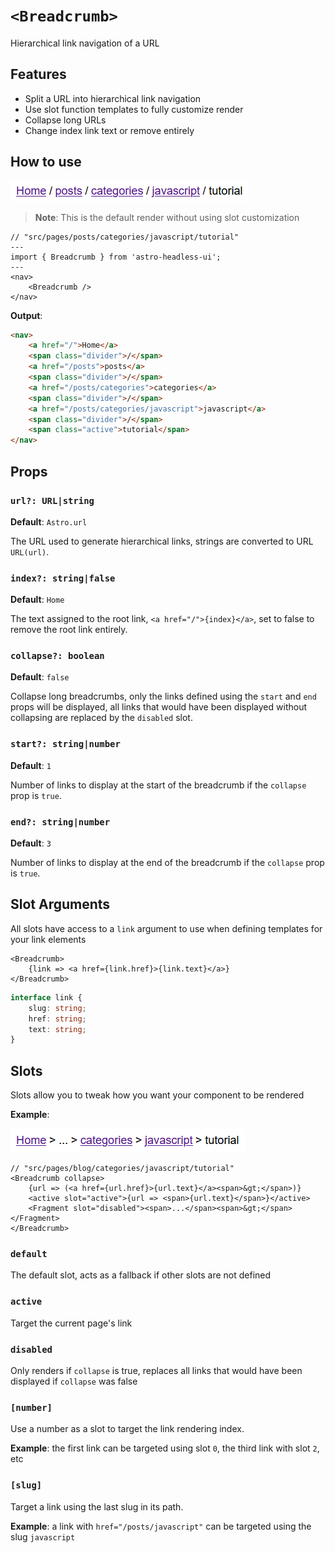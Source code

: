 # `<Breadcrumb>`

Hierarchical link navigation of a URL

## Features 

- Split a URL into hierarchical link navigation
- Use slot function templates to fully customize render
- Collapse long URLs
- Change index link text or remove entirely

## How to use

![Breadcrumb example 1](https://raw.githubusercontent.com/BryceRussell/astro-headless-ui/master/examples/breadcrumb/example-1.PNG)

> **Note**: This is the default render without using slot customization

```tsx
// "src/pages/posts/categories/javascript/tutorial"
---
import { Breadcrumb } from 'astro-headless-ui';
---
<nav>
    <Breadcrumb />
</nav>
```

**Output**:

```html
<nav>
    <a href="/">Home</a>
    <span class="divider">/</span>
    <a href="/posts">posts</a>
    <span class="divider">/</span>
    <a href="/posts/categories">categories</a>
    <span class="divider">/</span>
    <a href="/posts/categories/javascript">javascript</a>
    <span class="divider">/</span>
    <span class="active">tutorial</span>
</nav>
```


## Props

### `url?: URL|string`

**Default**: `Astro.url`

The URL used to generate hierarchical links, strings are converted to URL `URL(url)`.

### `index?: string|false`

**Default**: `Home`

The text assigned to the root link, `<a href="/">{index}</a>`, set to false to remove the root link entirely.

### `collapse?: boolean`

**Default**: `false`

Collapse long breadcrumbs, only the links defined using the `start` and `end` props will be displayed, all links that would have been displayed without collapsing are replaced by the `disabled` slot.

### `start?: string|number`

**Default**: `1`

Number of links to display at the start of the breadcrumb if the `collapse` prop is `true`.

### `end?: string|number`

**Default**: `3`

Number of links to display at the end of the breadcrumb if the `collapse` prop is `true`.

## Slot Arguments

All slots have access to a `link` argument to use when defining templates for your link elements

```tsx
<Breadcrumb>
    {link => <a href={link.href}>{link.text}</a>}
</Breadcrumb>
```

```ts
interface link {
    slug: string;
    href: string;
    text: string;
}
```

## Slots

Slots allow you to tweak how you want your component to be rendered

**Example**:


![Breadcrumb example 2](https://raw.githubusercontent.com/BryceRussell/astro-headless-ui/master/examples/breadcrumb/example-2.PNG)

```tsx
// "src/pages/blog/categories/javascript/tutorial"
<Breadcrumb collapse>
    {url => (<a href={url.href}>{url.text}</a><span>&gt;</span>)}
    <active slot="active">{url => <span>{url.text}</span>}</active>
    <Fragment slot="disabled"><span>...</span><span>&gt;</span></Fragment>
</Breadcrumb>
```

### `default`

The default slot, acts as a fallback if other slots are not defined

### `active`

Target the current page's link

### `disabled`

Only renders if `collapse` is true, replaces all links that would have been displayed if `collapse` was false

### `[number]`

Use a number as a slot to target the link rendering index.

**Example**: the first link can be targeted using slot `0`, the third link with slot `2`, etc

### `[slug]`

Target a link using the last slug in its path.

**Example**: a link with `href="/posts/javascript"` can be targeted using the slug `javascript`